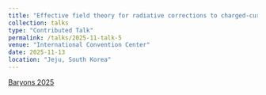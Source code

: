 ```yaml
---
title: "Effective field theory for radiative corrections to charged-current processes and hadronic uncertainty in neutral-current processes"
collection: talks
type: "Contributed Talk"
permalink: /talks/2025-11-talk-5
venue: "International Convention Center"
date: 2025-11-13
location: "Jeju, South Korea"
---
```


[Baryons 2025](https://indico.cern.ch/event/1339154/)
